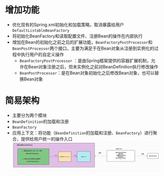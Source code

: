 # 增加功能
- 优化现有的Spring.xml初始化和加载策略，取消暴露给用户`DefaultListableBeanFactory`
- 将初始化BeanFactory和读取配置文件、注册Bean的操作在内部执行
- 增加在Bean的初始化之前之后的扩展功能，`BeanFactoryPostProcessor`和`BeanPostProcessor`两个接口，主要为满足于在Bean对象从注册到实例化的过程中执行用户的自定义操作
  - `BeanFactoryPostProcessor` ：是由Spring框架提供的容器扩展机制，允许在Bean对象注册之后，但未实例化之前对BeanDefinition执行修改操作
  - `BeanPostProcessor`：是在Bean对象初始化之后修改Bean对象，也可以替换Bean对象

# 简易架构
- 主要分为两个模块
- `BeanDefinition`的加载和注册
- `BeanFactory`
- 应用上下文：将功能（`BeanDefinition`的加载和注册、`BeanFactory`）进行聚合，提供给用户统一的操作入口
![img_2.png](img_2.png)
